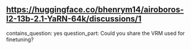 ## https://huggingface.co/bhenrym14/airoboros-l2-13b-2.1-YaRN-64k/discussions/1

contains_question: yes
question_part: Could you share the VRM used for finetuning?